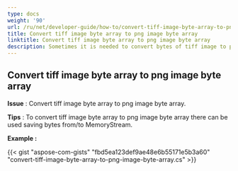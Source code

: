 ```yaml
---
type: docs
weight: '90'
url: /ru/net/developer-guide/how-to/convert-tiff-image-byte-array-to-png-image-byte-array
title: Convert tiff image byte array to png image byte array
linktitle: Convert tiff image byte array to png image byte array
description: Sometimes it is needed to convert bytes of tiff image to png bytes.
---
```


**Convert tiff image byte array to png image byte array**
-----------------------------------------

**Issue** : Convert tiff image byte array to png image byte array.

**Tips** : To convert tiff image byte array to png image byte array there can be used saving bytes from/to MemoryStream.

**Example :**

{{< gist "aspose-com-gists" "fbd5ea123def9ae48e6b55171e5b3a60" "convert-tiff-image-byte-array-to-png-image-byte-array.cs" >}}
